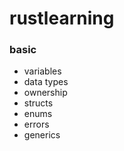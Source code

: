 # rustlearning

### basic

- variables
- data types
- ownership
- structs
- enums
- errors
- generics
